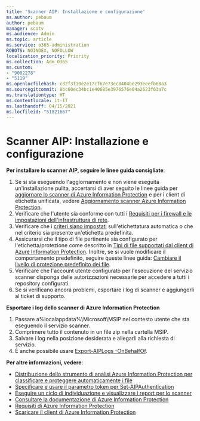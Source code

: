 ```yaml
---
title: 'Scanner AIP: Installazione e configurazione'
ms.author: pebaum
author: pebaum
manager: scotv
ms.audience: Admin
ms.topic: article
ms.service: o365-administration
ROBOTS: NOINDEX, NOFOLLOW
localization_priority: Priority
ms.collection: Adm_O365
ms.custom:
- "9002278"
- "5119"
ms.openlocfilehash: c32f3f10e2e17cf67e73ec8404be293eeefb68a3
ms.sourcegitcommit: 8bc60ec34bc1e40685e3976576e04a2623f63a7c
ms.translationtype: HT
ms.contentlocale: it-IT
ms.lasthandoff: 04/15/2021
ms.locfileid: "51821667"
---
```

# <a name="aip-scanner-installation-and-configuration"></a>Scanner AIP: Installazione e configurazione

**Per installare lo scanner AIP, seguire le linee guida consigliate**:

1. Se si sta eseguendo l'aggiornamento e non viene eseguita un'installazione pulita, accertarsi di aver seguito le linee guida per [aggiornare lo scanner di Azure Information Protection](https://docs.microsoft.com/azure/information-protection/rms-client/client-admin-guide#upgrading-the-azure-information-protection-scanner) e per i client di etichetta unificata, vedere [Aggiornamento scanner Azure Information Protection](https://docs.microsoft.com/azure/information-protection/rms-client/clientv2-admin-guide#upgrading-the-azure-information-protection-scanner).
2. Verificare che l'utente sia conforme con tutti i [Requisiti per i firewall e le impostazioni dell'infrastruttura di rete](https://docs.microsoft.com/azure/information-protection/requirements#firewalls-and-network-infrastructure).
3. Verificare che i [criteri siano impostati](https://docs.microsoft.com/azure/information-protection/configure-policy) sull'etichettatura automatica o che nel criterio sia presente un'etichetta predefinita.
4. Assicurarsi che il tipo di file pertinente sia configurato per l'etichetta/protezione come descritto in [Tipi di file supportati dal client di Azure Information Protection](https://docs.microsoft.com/azure/information-protection/rms-client/client-admin-guide-file-types#supported-file-types-for-classification-and-protection). Inoltre, se si vuole modificare il comportamento predefinito, seguire queste linee guida: [Cambiare il livello di protezione predefinito dei file](https://docs.microsoft.com/azure/information-protection/rms-client/client-admin-guide-file-types#changing-the-default-protection-level-of-files).
5. Verificare che l'account utente configurato per l'esecuzione del servizio scanner disponga delle autorizzazioni necessarie per accedere a tutti i repository configurati.
6. Se si verificano ancora problemi, esportare i log di scanner e aggiungerli al ticket di supporto.

**Esportare i log dello scanner di Azure Information Protection**

1. Passare a%localappdata%\Microsoft\MSIP nel contesto utente che sta eseguendo il servizio scanner.
2. Comprimere tutto il contenuto in un file zip nella cartella MSIP.
3. Salvare i log nella posizione desiderata e allegarli alla richiesta di servizio.
4. È anche possibile usare [Export-AIPLogs -OnBehalfOf](https://docs.microsoft.com/powershell/module/azureinformationprotection/export-aiplogs?view=azureipps).

**Per altre informazioni, vedere**:
- [Distribuzione dello strumento di analisi Azure Information Protection per classificare e proteggere automaticamente i file](https://docs.microsoft.com/azure/information-protection/deploy-aip-scanner)
- [Specificare e usare il parametro token per Set-AIPAuthentication](https://docs.microsoft.com/azure/information-protection/rms-client/client-admin-guide-powershell#specify-and-use-the-token-parameter-for-set-aipauthentication)
- [Eseguire un ciclo di individuazione e visualizzare i report per lo scanner](https://docs.microsoft.com/azure/information-protection/deploy-aip-scanner#run-a-discovery-cycle-and-view-reports-for-the-scanner)
- [Consultare la documentazione di Azure Information Protection](https://docs.microsoft.com/azure/information-protection/what-is-information-protection)
- [Requisiti di Azure Information Protection](https://docs.microsoft.com/azure/information-protection/get-started/requirements)
- [Scaricare il client di Azure Information Protection](https://www.microsoft.com/download/details.aspx?id=53018)

